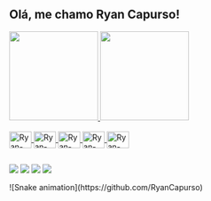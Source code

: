 ## Olá, me chamo Ryan Capurso!
<div>
  <a href="https://github.com/RyanCapurso">
  <img height="160em" src="https://github-readme-stats.vercel.app/api?username=RyanCapurso&show_icons=true&theme=dark"/>
  <img height="160em"  src="https://github-readme-stats.vercel.app/api/top-langs/?username=RyanCapurso&layout=compact&show_icons=true&theme=dark"/>
</div>

  


<div style="display: inline_block"><br>
  
  <img align="center" alt="Ryan-Java" height="30" width="40" src="https://cdn.jsdelivr.net/gh/devicons/devicon/icons/java/java-original.svg">
  <img align="center" alt="Ryan-MySQL" height="30" width="40" src="https://cdn.jsdelivr.net/gh/devicons/devicon/icons/mysql/mysql-original.svg">
  <img align="center" alt="Ryan-HTML" height="30" width="40" src="https://cdn.jsdelivr.net/gh/devicons/devicon/icons/html5/html5-original.svg">
  <img align="center" alt="Ryan-CSS" height="30" width="40" src="https://cdn.jsdelivr.net/gh/devicons/devicon/icons/css3/css3-original.svg"">
  <img align="center" alt="Ryan-Js" height="30" width="40" src="https://cdn.jsdelivr.net/gh/devicons/devicon/icons/javascript/javascript-original.svg">
  
  
  
 
  
  ##
 
<div> 

  <a href="https://www.linkedin.com/in/ryancapurso/" target="_blank"><img src="https://img.shields.io/badge/-LinkedIn-%230077B5?style=for-the-badge&logo=linkedin&logoColor=white" target="_blank"></a> 
  <a href="https://codepen.io/ryan-capurso" target="_blank"><img src="https://img.shields.io/badge/Codepen-000000?style=for-the-badge&logo=codepen&logoColor=white" target="_blank"></a>
  <a href = "mailto:ryan_capurso@hotmail.com"><img src="https://img.shields.io/badge/Microsoft_Outlook-0078D4?style=for-the-badge&logo=microsoft-outlook&logoColor=white" target="_blank"></a>
  <a href="https://github.com/RyanCapurso" target="_blank"><img src="https://img.shields.io/badge/GitHub-100000?style=for-the-badge&logo=github&logoColor=white" target="_blank"></a>
  
  
  
</div>
![Snake animation](https://github.com/RyanCapurso)
